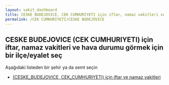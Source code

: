```yaml
---
layout: vakit_dashboard
title: CESKE BUDEJOVICE, CEK CUMHURIYETI için iftar, namaz vakitleri ve hava durumu - ilçe/eyalet seç
permalink: /CEK CUMHURIYETI/CESKE BUDEJOVICE
---
```


## CESKE BUDEJOVICE (CEK CUMHURIYETI) için iftar, namaz vakitleri ve hava durumu  görmek için bir ilçe/eyalet seç

Aşağıdaki listeden bir şehir ya da semt seçin

* [ (CESKE_BUDEJOVICE, CEK_CUMHURIYETI) için iftar ve namaz vakitleri](/CEK_CUMHURIYETI/CESKE_BUDEJOVICE/)

<script type="text/javascript">
  var GLOBAL_COUNTRY = 'CEK CUMHURIYETI';
  var GLOBAL_CITY = 'CESKE BUDEJOVICE';
  var GLOBAL_STATE = 'CESKE BUDEJOVICE';
</script>
